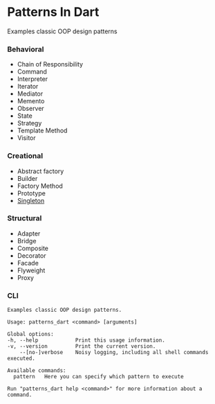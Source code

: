 Patterns In Dart
===================

Examples classic OOP design patterns

### Behavioral
* Chain of Responsibility
* Command
* Interpreter
* Iterator
* Mediator
* Memento
* Observer
* State
* Strategy
* Template Method
* Visitor

### Creational
* Abstract factory
* Builder
* Factory Method
* Prototype
* [Singleton](https://github.com/keygenqt/skill-patterns-dart/tree/main/lib/src/patterns/creational/singleton)

### Structural
* Adapter
* Bridge
* Composite
* Decorator
* Facade
* Flyweight
* Proxy

### CLI

```shell
Examples classic OOP design patterns.

Usage: patterns_dart <command> [arguments]

Global options:
-h, --help            Print this usage information.
-v, --version         Print the current version.
    --[no-]verbose    Noisy logging, including all shell commands executed.

Available commands:
  pattern   Here you can specify which pattern to execute

Run "patterns_dart help <command>" for more information about a command.
```